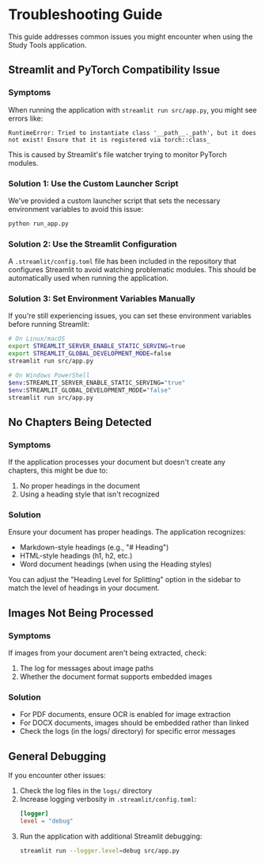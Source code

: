 # Troubleshooting Guide

This guide addresses common issues you might encounter when using the Study Tools application.

## Streamlit and PyTorch Compatibility Issue

### Symptoms

When running the application with `streamlit run src/app.py`, you might see errors like:

```
RuntimeError: Tried to instantiate class '__path__._path', but it does not exist! Ensure that it is registered via torch::class_
```

This is caused by Streamlit's file watcher trying to monitor PyTorch modules.

### Solution 1: Use the Custom Launcher Script

We've provided a custom launcher script that sets the necessary environment variables to avoid this issue:

```bash
python run_app.py
```

### Solution 2: Use the Streamlit Configuration

A `.streamlit/config.toml` file has been included in the repository that configures Streamlit to avoid watching problematic modules. This should be automatically used when running the application.

### Solution 3: Set Environment Variables Manually

If you're still experiencing issues, you can set these environment variables before running Streamlit:

```bash
# On Linux/macOS
export STREAMLIT_SERVER_ENABLE_STATIC_SERVING=true
export STREAMLIT_GLOBAL_DEVELOPMENT_MODE=false
streamlit run src/app.py

# On Windows PowerShell
$env:STREAMLIT_SERVER_ENABLE_STATIC_SERVING="true"
$env:STREAMLIT_GLOBAL_DEVELOPMENT_MODE="false"
streamlit run src/app.py
```

## No Chapters Being Detected

### Symptoms

If the application processes your document but doesn't create any chapters, this might be due to:

1. No proper headings in the document
2. Using a heading style that isn't recognized

### Solution

Ensure your document has proper headings. The application recognizes:

- Markdown-style headings (e.g., "# Heading")
- HTML-style headings (h1, h2, etc.)
- Word document headings (when using the Heading styles)

You can adjust the "Heading Level for Splitting" option in the sidebar to match the level of headings in your document.

## Images Not Being Processed

### Symptoms

If images from your document aren't being extracted, check:

1. The log for messages about image paths
2. Whether the document format supports embedded images

### Solution

- For PDF documents, ensure OCR is enabled for image extraction
- For DOCX documents, images should be embedded rather than linked
- Check the logs (in the logs/ directory) for specific error messages

## General Debugging

If you encounter other issues:

1. Check the log files in the `logs/` directory
2. Increase logging verbosity in `.streamlit/config.toml`:
   ```toml
   [logger]
   level = "debug"
   ```
3. Run the application with additional Streamlit debugging:
   ```bash
   streamlit run --logger.level=debug src/app.py
   ```
